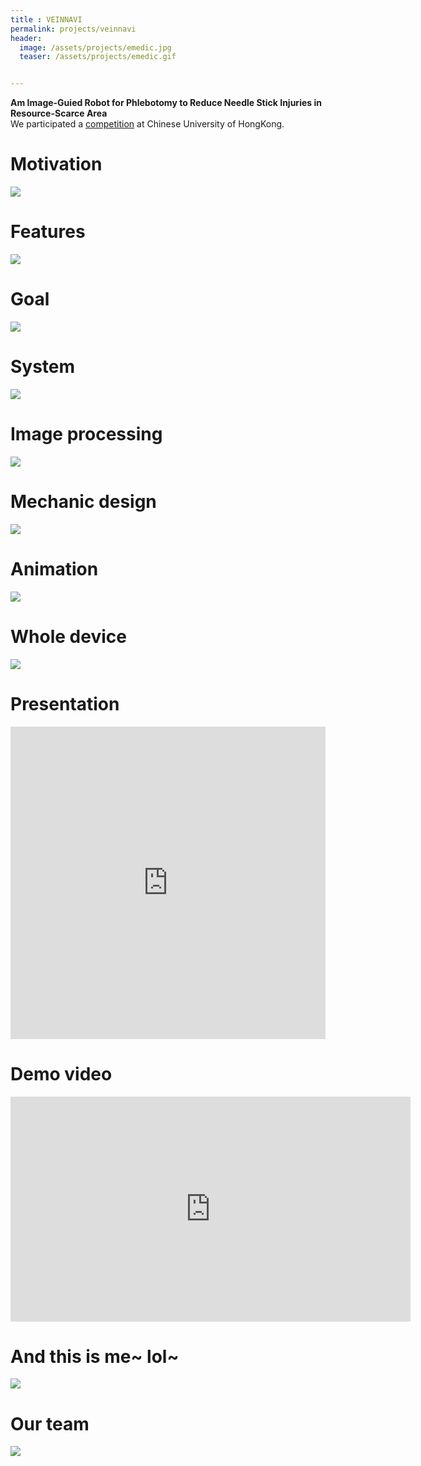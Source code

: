 ```yaml
---
title : VEINNAVI
permalink: projects/veinnavi
header:
  image: /assets/projects/emedic.jpg
  teaser: /assets/projects/emedic.gif


---
```

<b>Am Image-Guied Robot for Phlebotomy to Reduce Needle Stick Injuries in Resource-Scarce Area</b><br>
We participated a [competition](http://www.emedicglobal.org/about.php) at Chinese University of HongKong.<br>

Motivation
===
![](/assets/projects/emedic1.png)

Features
===
![](/assets/projects/emedic2.png)

Goal
===
![](/assets/projects/emedic3.png)

System
===
![](/assets/projects/emedic4.png)

Image processing
===
![](/assets/projects/emedic5.png)

Mechanic design
===
![](/assets/projects/emedic6.png)

Animation
===
![](/assets/projects/emedic.gif)

Whole device
===
![](/assets/projects/emedic7.png)


Presentation
===

<iframe src="https://docs.google.com/viewer?srcid=1LhFY7ksaBeOsG_Bzj-7EzTGlj_Q_GJjl&pid=explorer&efh=false&a=v&chrome=false&embedded=true" style="width:100%; height:500px;" frameborder="0" allowfullscreen></iframe>

Demo video
===
<iframe width="640" height="360" src="https://www.youtube-nocookie.com/embed/HXZefKYgQEs?controls=0&amp;showinfo=0" frameborder="0" allowfullscreen></iframe>

And this is me~ lol~
===
![](/assets/projects/emedic8.png)

Our team
===
![](/assets/projects/emedic1.jpg)